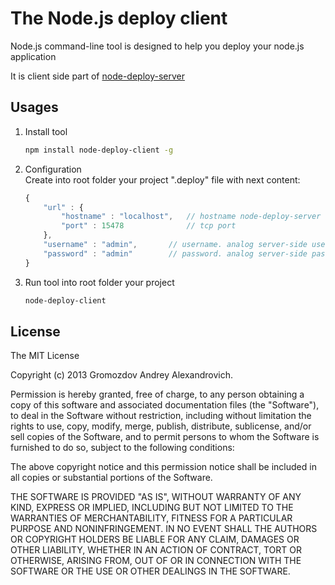 The Node.js deploy client
=========================

Node.js command-line tool is designed to help you deploy your node.js application 

It is client side part of [node-deploy-server](https://github.com/AndyGrom/node-deploy-server)

Usages
------------
1. Install tool

	```bash
	npm install node-deploy-client -g
	```
2. Configuration  
	Create into root folder your project ".deploy" file with next content:
	
	```javascript
	{
		"url" : {
			"hostname" : "localhost",	// hostname node-deploy-server
			"port" : 15478              // tcp port
		},
    	"username" : "admin",       // username. analog server-side username
        "password" : "admin"        // password. analog server-side password
	}
	```
3. Run tool into root folder your project
	
	```bash
	node-deploy-client
	```

License
-------
The MIT License

Copyright (c) 2013 Gromozdov Andrey Alexandrovich.

Permission is hereby granted, free of charge, to any person obtaining a copy
of this software and associated documentation files (the "Software"), to deal
in the Software without restriction, including without limitation the rights
to use, copy, modify, merge, publish, distribute, sublicense, and/or sell
copies of the Software, and to permit persons to whom the Software is
furnished to do so, subject to the following conditions:

The above copyright notice and this permission notice shall be included in
all copies or substantial portions of the Software.

THE SOFTWARE IS PROVIDED "AS IS", WITHOUT WARRANTY OF ANY KIND, EXPRESS OR
IMPLIED, INCLUDING BUT NOT LIMITED TO THE WARRANTIES OF MERCHANTABILITY,
FITNESS FOR A PARTICULAR PURPOSE AND NONINFRINGEMENT. IN NO EVENT SHALL THE
AUTHORS OR COPYRIGHT HOLDERS BE LIABLE FOR ANY CLAIM, DAMAGES OR OTHER
LIABILITY, WHETHER IN AN ACTION OF CONTRACT, TORT OR OTHERWISE, ARISING FROM,
OUT OF OR IN CONNECTION WITH THE SOFTWARE OR THE USE OR OTHER DEALINGS IN
THE SOFTWARE.
